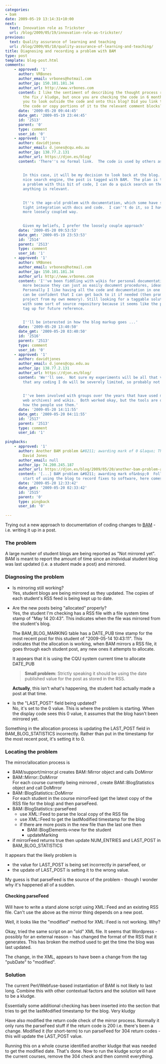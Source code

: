 ```yaml
---
categories:
- bam
date: 2009-05-19 13:14:31+10:00
next:
  text: Innovation role as Trickster
  url: /blog/2009/05/19/innovation-role-as-trickster/
previous:
  text: Quality assurance of learning and teaching
  url: /blog/2009/05/18/quality-assurance-of-learning-and-teaching/
title: Diagnosing and recording a problem with BAM
type: post
template: blog-post.html
comments:
    - approved: '1'
      author: VRBones
      author_email: vrbones@hotmail.com
      author_ip: 150.101.181.34
      author_url: http://www.vrbones.com
      content: I like the sentiment of describing the thought process rather than just
        the fix / kludge, but once you are checking the code in 6 months time, what triggers
        you to look outside the code and onto this blog? Did you link this post back into
        the code or copy portions of it to the relevant comment blocks?
      date: '2009-05-20 09:44:45'
      date_gmt: '2009-05-19 23:44:45'
      id: '2513'
      parent: '0'
      type: comment
      user_id: '0'
    - approved: '1'
      author: davidtjones
      author_email: d.jones@cqu.edu.au
      author_ip: 138.77.2.131
      author_url: https://djon.es/blog/
      content: 'There''s no formal link.  The code is used by others as well.
    
    
        In this case, it will be my decision to look back at the blog.  The blog has a
        nice search engine, the post is tagged with BAM.  The plan is that when/if I have
        a problem with this bit of code, I can do a quick search on the blog and see if
        anything is relevant.
    
    
        It''s the age-old problem with documentation, which some have solved by having
        tight integration with docs and code.  I can''t do it, so I have to do it this
        more loosely coupled way.
    
    
        Given my beliefs, I prefer the loosely couple approach'
      date: '2009-05-20 09:53:53'
      date_gmt: '2009-05-19 23:53:53'
      id: '2514'
      parent: '2513'
      type: comment
      user_id: '1'
    - approved: '1'
      author: VRBones
      author_email: vrbones@hotmail.com
      author_ip: 150.101.181.34
      author_url: http://www.vrbones.com
      content: 'I''ve been fiddling with wikis for personal documentation of code, but
        more because they can just as easily document procedures, ideas, todo lists, etc.
        Personally I like having all the code and documentation in one place so that I
        can be confident that I can get back to it if needed (then promptly trash that
        project from my own memory). Still looking for a taggable solution that integrates
        with some sort of source repository because it seems like the perfect thing to
        tag up for future reference.
    
    
        I''ll be interested in how the blog markup goes ...'
      date: '2009-05-20 13:40:50'
      date_gmt: '2009-05-20 03:40:50'
      id: '2516'
      parent: '2513'
      type: comment
      user_id: '0'
    - approved: '1'
      author: davidtjones
      author_email: d.jones@cqu.edu.au
      author_ip: 138.77.2.131
      author_url: https://djon.es/blog/
      content: 'We''ll see.  Not sure my experiments will be all that valid.  It''s likely
        that any coding I do will be severely limited, so probably not a real test.
    
    
        I''ve been involved with groups over the years that have used mailing lists (+searchable
        web archives) and wikis.  Both worked okay, but the tools are only as good as
        how the people use them.'
      date: '2009-05-20 14:11:55'
      date_gmt: '2009-05-20 04:11:55'
      id: '2517'
      parent: '2513'
      type: comment
      user_id: '1'
    
pingbacks:
    - approved: '1'
      author: Another BAM problem &#8211; awarding mark of 0 &laquo; The Weblog of (a)
        David Jones
      author_email: null
      author_ip: 74.200.245.187
      author_url: https://djon.es/blog/2009/05/20/another-bam-problem-awarding-mark-of-0/
      content: '[...] BAM problem &#8211; awarding mark of&nbsp;0  Following on from yesterday&#8217;s
        start of using the blog to record fixes to software, here comes another [...]'
      date: '2009-05-20 12:33:42'
      date_gmt: '2009-05-20 02:33:42'
      id: '2515'
      parent: '0'
      type: pingback
      user_id: '0'
    
---
```

Trying out a new approach to documentation of coding changes to [BAM](/blog/research/bam-blog-aggregation-management/) - i.e. writing it up in a post.

### The problem

A large number of student blogs are being reported as "Not mirrored yet". BAM is meant to report the amount of time since an individual student blog was last updated (i.e. a student made a post) and mirrored.

### Diagnosing the problem

- Is mirroring still working?  
    Yes, student blogs are being mirrored as they updated. The copies of each student's RSS feed is being kept up to date.

- Are the new posts being "allocated" properly?  
    Yes, the student I'm checking has a RSS file with a file system time stamp of "May 14 20:43". This indicates when the file was mirrored from the student's blog.
    
    The BAM\_BLOG\_MARKING table has a DATE\_PUB time stamp for the most recent post for this student of "2009-05-14 10:43:11". This indicates that the allocation is working, when BAM mirrors a RSS file, it goes through each student post, any new ones it attempts to allocate.
    
    It appears that it is using the CQU system current time to allocate DATE\_PUB
    
    > **Small problem:** Strictly speaking it should be using the date published value for the post as stored in the RSS.
    
    **Actually**, this isn't what's happening, the student had actually made a post at that time.
- Is the "LAST\_POST" field being updated?  
    No, it's set to the 0 value. This is where the problem is starting. When the display code sees this 0 value, it assumes that the blog hasn't been mirrored yet.

Something in the allocation process is updating the LAST\_POST field in BAM\_BLOG\_STATISTICS incorrectly. Rather than put in the timestamp for the most recent post, it's setting it to 0.

### Locating the problem

The mirror/allocation process is

- BAM/support/mirror.pl creates BAM::Mirror object and calls DoMirror
- BAM::Mirror::DoMirror  
    For each course currently being mirrored , create BAM::BlogStatistics object and call DoMIrror
- BAM::BlogStatistics::DoMirror  
    For each student in the course mirrorFeed (get the latest copy of the RSS file for the blog) and then parseFeed.
- BAM::BlogStatistics::parseFeed
    - use XML::Feed to parse the local copy of the RSS file
    - use XML::Feed to get the lastModified timestamp for the blog
    - if there are more posts in the new file than the last one then
        - BAM::BlogElements->new for the student
        - updateMarking
- if mirrorFeed returns true then update NUM\_ENTRIES and LAST\_POST in BAM\_BLOG\_STATISTICS

It appears that the likely problem is

- the value for LAST\_POST is being set incorrectly in parseFeed, or
- the update of LAST\_POST is setting it to the wrong value.

My guess is that parseFeed is the source of the problem - though I wonder why it's happened all of a sudden.

#### Checking parseFeed

Will have to write a stand alone script using XML::Feed and an existing RSS file. Can't use the above as the mirror thing depends on a new post.

Well, it looks like the "modified" method for XML::Feed is not working. Why?

Okay, tried the same script on an "old" XML file. It seems that Wordpress - possibly for an external reason - has changed the format of the RSS that it generates. This has broken the method used to get the time the blog was last updated.

The change, in the XML, appears to have been a change from the tag "pubDate" to "modified".

### Solution

The current Perl/Webfuse-based instantiation of BAM is not likely to last long. Combine this with other contextual factors and the solution will have to be a kludge.

Essentially some additional checking has been inserted into the section that tries to get the lastModified timestamp for the blog. Very kludgy

Have also modified the return code check of the mirror process. Normally it only runs the parseFeed stuff if the return code is 200 i.e. there's been a change. Modified it (for short-term) to run parseFeed for 304 return codes - this will update the LAST\_POST value.

Running this on a whole course identified another kludge that was needed to get the modified date. That's done. Now to run the kludge script on all the current courses, remove the 304 check and then commit everything.